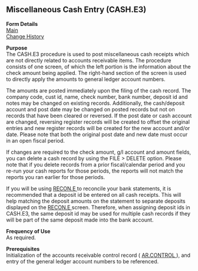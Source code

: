 ##  Miscellaneous Cash Entry (CASH.E3)

<PageHeader />

**Form Details**  
[ Main ](../../../../../../../../../../../rover/AP-OVERVIEW/AP-ENTRY/ACCT-CONTROL/ACCT-CONTROL-2/CASH-F1/cash-e3/CASH-E3-1)   
[ Change History ](../../../../../../../../../../../rover/AP-OVERVIEW/AP-ENTRY/ACCT-CONTROL/ACCT-CONTROL-2/CASH-F1/cash-e3/CASH-E3-2)   

**Purpose**  
The CASH.E3 procedure is used to post miscellaneous cash receipts which are
not directly related to accounts receivable items. The procedure consists of
one screen, of which the left portion is the information about the check
amount being applied. The right-hand section of the screen is used to directly
apply the amounts to general ledger account numbers.  
  
The amounts are posted immediately upon the filing of the cash record. The
company code, cust id, name, check number, bank number, deposit id and notes
may be changed on existing records. Additionally, the cash/deposit account and
post date may be changed on posted records but not on records that have been
cleared or reversed. If the post date or cash account are changed, reversing
register records will be created to offset the original entries and new
register records will be created for the new account and/or date. Please note
that both the original post date and new date must occur in an open fiscal
period.  
  
If changes are required to the check amount, g/l account and amount fields,
you can delete a cash record by using the FILE > DELETE option. Please note
that if you delete records from a prior fiscal/calendar period and you re-run
your cash reports for those periods, the reports will not match the reports
you ran earlier for those periods.  
  
If you will be using [ RECON.E ](../../../../../../../../../../../rover/AP-OVERVIEW/AP-ENTRY/ACCT-CONTROL/ACCT-CONTROL-1/ar-e/AR-E-1/CASH-E/CASH-E-1/RECON-E) to reconcile your bank statements, it is recommended that a deposit id be entered on all cash receipts. This will help matching the deposit amounts on the statement to separate deposits displayed on the [ RECON.E ](../../../../../../../../../../../rover/AP-OVERVIEW/AP-ENTRY/ACCT-CONTROL/ACCT-CONTROL-1/ar-e/AR-E-1/CASH-E/CASH-E-1/RECON-E) screen. Therefore, when assigning deposit ids in CASH.E3, the same deposit id may be used for multiple cash records if they will be part of the same deposit made into the bank account. 

**Frequency of Use**  
As required.

**Prerequisites**  
Initialization of the accounts receivable control record ( [ AR.CONTROL ](../../../../../../../../../../../rover/AP-OVERVIEW/AP-ENTRY/CHECKS-E4/AR-CONTROL) ), and entry of the general ledger account numbers to be referenced. 

<badge text= "Version 8.10.57" vertical="middle" />

<PageFooter />